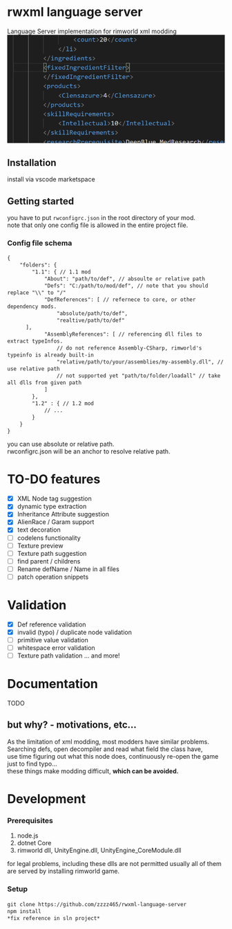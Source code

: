 # rwxml language server
Language Server implementation for rimworld xml modding  
![preview](./Images/gif1.gif)

## Installation
install via vscode marketspace

## Getting started

you have to put `rwconfigrc.json` in the root directory of your mod.  
note that only one config file is allowed in the entire project file.

### Config file schema
```json5
{
	"folders": {
		"1.1": { // 1.1 mod
			"About": "path/to/def", // absoulte or relative path
			"Defs": "C:/path/to/mod/def", // note that you should replace "\\" to "/"
			"DefReferences": [ // refernece to core, or other dependency mods.
				"absolute/path/to/def", 
				"realtive/path/to/def"
      ],
			"AssemblyReferences": [ // referencing dll files to extract typeInfos.
				// do not reference Assembly-CSharp, rimworld's typeinfo is already built-in
				"relative/path/to/your/assemblies/my-assembly.dll", // use relative path
				// not supported yet "path/to/folder/loadall" // take all dlls from given path
			]
		},
		"1.2" : { // 1.2 mod
			// ...
		}
	}
}
```

you can use absolute or relative path.  
rwconfigrc.json will be an anchor to resolve relative path.

# TO-DO features
- [x] XML Node tag suggestion
- [x] dynamic type extraction
- [x] Inheritance Attribute suggestion
- [x] AlienRace / Garam support
- [x] text decoration
- [ ] codelens functionality
- [ ] Texture preview
- [ ] Texture path suggestion
- [ ] find parent / childrens
- [ ] Rename defName / Name in all files
- [ ] patch operation snippets

# Validation

- [x] Def reference validation
- [x] invalid (typo) / duplicate node validation
- [ ] primitive value validation
- [ ] whitespace error validation
- [ ] Texture path validation
... and more!  

# Documentation

TODO

## but why? - motivations, etc...

As the limitation of xml modding, most modders have similar problems.  
Searching defs, open decompiler and read what field the class have,  
use time figuring out what this node does, continuously re-open the game just to find typo...  
these things make modding difficult, **which can be avoided.**


# Development
### Prerequisites
1. node.js
2. dotnet Core
3. rimworld dll, UnityEngine.dll, UnityEngine_CoreModule.dll

for legal problems, including these dlls are not permitted
usually all of them are served by installing rimworld game.

### Setup
```
git clone https://github.com/zzzz465/rwxml-language-server
npm install
*fix reference in sln project*
```